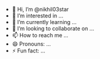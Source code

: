 - 👋 Hi, I’m @nikhil03star
- 👀 I’m interested in ...
- 🌱 I’m currently learning ...
- 💞️ I’m looking to collaborate on ...
- 📫 How to reach me ...
- 😄 Pronouns: ...
- ⚡ Fun fact: ...

<!---
nikhil03star/nikhil03star is a ✨ special ✨ repository because its `README.md` (this file) appears on your GitHub profile.
You can click the Preview link to take a look at your changes.
--->
